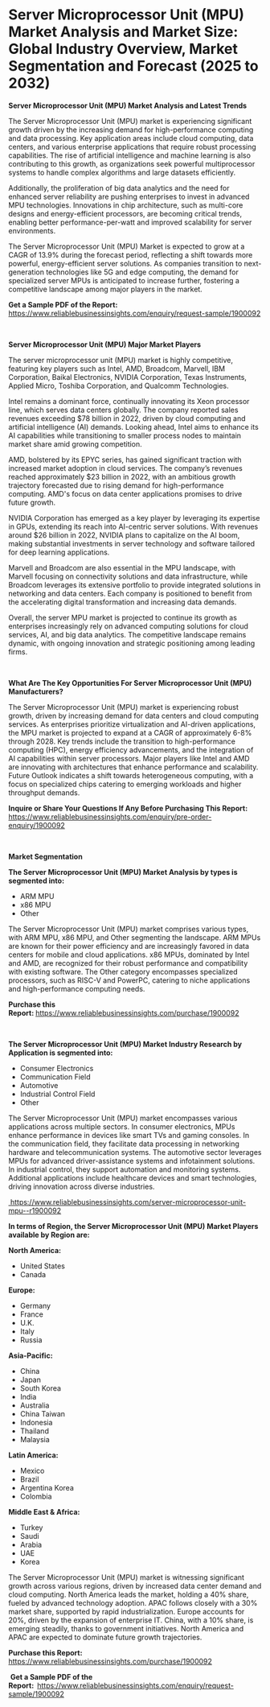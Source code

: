 <p><h1>Server Microprocessor Unit (MPU) Market Analysis and Market Size: Global Industry Overview, Market Segmentation and Forecast (2025 to 2032)</h1></p><p><strong>Server Microprocessor Unit (MPU) Market Analysis and Latest Trends</strong></p>
<p><p>The Server Microprocessor Unit (MPU) market is experiencing significant growth driven by the increasing demand for high-performance computing and data processing. Key application areas include cloud computing, data centers, and various enterprise applications that require robust processing capabilities. The rise of artificial intelligence and machine learning is also contributing to this growth, as organizations seek powerful multiprocessor systems to handle complex algorithms and large datasets efficiently. </p><p>Additionally, the proliferation of big data analytics and the need for enhanced server reliability are pushing enterprises to invest in advanced MPU technologies. Innovations in chip architecture, such as multi-core designs and energy-efficient processors, are becoming critical trends, enabling better performance-per-watt and improved scalability for server environments.</p><p>The Server Microprocessor Unit (MPU) Market is expected to grow at a CAGR of 13.9% during the forecast period, reflecting a shift towards more powerful, energy-efficient server solutions. As companies transition to next-generation technologies like 5G and edge computing, the demand for specialized server MPUs is anticipated to increase further, fostering a competitive landscape among major players in the market.</p></p>
<p><strong>Get a Sample PDF of the Report:&nbsp;</strong> <a href="https://www.reliablebusinessinsights.com/enquiry/request-sample/1900092?utm_campaign=3558&utm_medium=2&utm_source=Github&utm_content=ia&utm_term=15042025&utm_id=server-microprocessor-unit-mpu">https://www.reliablebusinessinsights.com/enquiry/request-sample/1900092</a></p>
<p>&nbsp;</p>
<p><strong>Server Microprocessor Unit (MPU) Major Market Players</strong></p>
<p><p>The server microprocessor unit (MPU) market is highly competitive, featuring key players such as Intel, AMD, Broadcom, Marvell, IBM Corporation, Baikal Electronics, NVIDIA Corporation, Texas Instruments, Applied Micro, Toshiba Corporation, and Qualcomm Technologies. </p><p>Intel remains a dominant force, continually innovating its Xeon processor line, which serves data centers globally. The company reported sales revenues exceeding $78 billion in 2022, driven by cloud computing and artificial intelligence (AI) demands. Looking ahead, Intel aims to enhance its AI capabilities while transitioning to smaller process nodes to maintain market share amid growing competition.</p><p>AMD, bolstered by its EPYC series, has gained significant traction with increased market adoption in cloud services. The company’s revenues reached approximately $23 billion in 2022, with an ambitious growth trajectory forecasted due to rising demand for high-performance computing. AMD's focus on data center applications promises to drive future growth.</p><p>NVIDIA Corporation has emerged as a key player by leveraging its expertise in GPUs, extending its reach into AI-centric server solutions. With revenues around $26 billion in 2022, NVIDIA plans to capitalize on the AI boom, making substantial investments in server technology and software tailored for deep learning applications.</p><p>Marvell and Broadcom are also essential in the MPU landscape, with Marvell focusing on connectivity solutions and data infrastructure, while Broadcom leverages its extensive portfolio to provide integrated solutions in networking and data centers. Each company is positioned to benefit from the accelerating digital transformation and increasing data demands.</p><p>Overall, the server MPU market is projected to continue its growth as enterprises increasingly rely on advanced computing solutions for cloud services, AI, and big data analytics. The competitive landscape remains dynamic, with ongoing innovation and strategic positioning among leading firms.</p></p>
<p>&nbsp;</p>
<p><strong>What Are The Key Opportunities For Server Microprocessor Unit (MPU) Manufacturers?</strong></p>
<p><p>The Server Microprocessor Unit (MPU) market is experiencing robust growth, driven by increasing demand for data centers and cloud computing services. As enterprises prioritize virtualization and AI-driven applications, the MPU market is projected to expand at a CAGR of approximately 6-8% through 2028. Key trends include the transition to high-performance computing (HPC), energy efficiency advancements, and the integration of AI capabilities within server processors. Major players like Intel and AMD are innovating with architectures that enhance performance and scalability. Future Outlook indicates a shift towards heterogeneous computing, with a focus on specialized chips catering to emerging workloads and higher throughput demands.</p></p>
<p><strong>Inquire or Share Your Questions If Any Before Purchasing This Report:</strong> <a href="https://www.reliablebusinessinsights.com/enquiry/pre-order-enquiry/1900092?utm_campaign=3558&utm_medium=2&utm_source=Github&utm_content=ia&utm_term=15042025&utm_id=server-microprocessor-unit-mpu">https://www.reliablebusinessinsights.com/enquiry/pre-order-enquiry/1900092</a></p>
<p>&nbsp;</p>
<p><strong>Market Segmentation</strong></p>
<p><strong>The Server Microprocessor Unit (MPU) Market Analysis by types is segmented into:</strong></p>
<p><ul><li>ARM MPU</li><li>x86 MPU</li><li>Other</li></ul></p>
<p><p>The Server Microprocessor Unit (MPU) market comprises various types, with ARM MPU, x86 MPU, and Other segmenting the landscape. ARM MPUs are known for their power efficiency and are increasingly favored in data centers for mobile and cloud applications. x86 MPUs, dominated by Intel and AMD, are recognized for their robust performance and compatibility with existing software. The Other category encompasses specialized processors, such as RISC-V and PowerPC, catering to niche applications and high-performance computing needs.</p></p>
<p><strong>Purchase this Report:&nbsp;</strong><a href="https://www.reliablebusinessinsights.com/purchase/1900092?utm_campaign=3558&utm_medium=2&utm_source=Github&utm_content=ia&utm_term=15042025&utm_id=server-microprocessor-unit-mpu">https://www.reliablebusinessinsights.com/purchase/1900092</a></p>
<p>&nbsp;</p>
<p><strong>The Server Microprocessor Unit (MPU) Market Industry Research by Application is segmented into:</strong></p>
<p><ul><li>Consumer Electronics</li><li>Communication Field</li><li>Automotive</li><li>Industrial Control Field</li><li>Other</li></ul></p>
<p><p>The Server Microprocessor Unit (MPU) market encompasses various applications across multiple sectors. In consumer electronics, MPUs enhance performance in devices like smart TVs and gaming consoles. In the communication field, they facilitate data processing in networking hardware and telecommunication systems. The automotive sector leverages MPUs for advanced driver-assistance systems and infotainment solutions. In industrial control, they support automation and monitoring systems. Additional applications include healthcare devices and smart technologies, driving innovation across diverse industries.</p></p>
<p><a href="https://www.reliablebusinessinsights.com/server-microprocessor-unit-mpu--r1900092?utm_campaign=3558&utm_medium=2&utm_source=Github&utm_content=ia&utm_term=15042025&utm_id=server-microprocessor-unit-mpu">&nbsp;https://www.reliablebusinessinsights.com/server-microprocessor-unit-mpu--r1900092</a></p>
<p><strong>In terms of Region, the Server Microprocessor Unit (MPU) Market Players available by Region are:</strong></p>
<p>
    <p> <strong> North America: </strong>
        <ul>
            <li>United States</li>
            <li>Canada</li>
        </ul>
        </p> 
    <p> <strong> Europe: </strong>
        <ul>
            <li>Germany</li>
            <li>France</li>
            <li>U.K.</li>
            <li>Italy</li>
            <li>Russia</li>
        </ul>
        </p> 
    <p> <strong> Asia-Pacific: </strong>
        <ul>
            <li>China</li>
            <li>Japan</li>
            <li>South Korea</li>
            <li>India</li>
            <li>Australia</li>
            <li>China Taiwan</li>
            <li>Indonesia</li>
            <li>Thailand</li>
            <li>Malaysia</li>
        </ul>
        </p> 
    <p> <strong> Latin America: </strong>
        <ul>
            <li>Mexico</li>
            <li>Brazil</li>
            <li>Argentina Korea</li>
            <li>Colombia</li>
        </ul>
        </p> 
    <p> <strong> Middle East & Africa: </strong>
        <ul>
            <li>Turkey</li>
            <li>Saudi</li>
            <li>Arabia</li>
            <li>UAE</li>
            <li>Korea</li>
        </ul>
    </p>
    </p>
<p><p>The Server Microprocessor Unit (MPU) market is witnessing significant growth across various regions, driven by increased data center demand and cloud computing. North America leads the market, holding a 40% share, fueled by advanced technology adoption. APAC follows closely with a 30% market share, supported by rapid industrialization. Europe accounts for 20%, driven by the expansion of enterprise IT. China, with a 10% share, is emerging steadily, thanks to government initiatives. North America and APAC are expected to dominate future growth trajectories.</p></p>
<p><strong>Purchase this Report: </strong><a href="https://www.reliablebusinessinsights.com/purchase/1900092?utm_campaign=3558&utm_medium=2&utm_source=Github&utm_content=ia&utm_term=15042025&utm_id=server-microprocessor-unit-mpu">https://www.reliablebusinessinsights.com/purchase/1900092</a></p>
<p>&nbsp;<strong>Get a Sample PDF of the Report:&nbsp;&nbsp;</strong><a href="https://www.reliablebusinessinsights.com/enquiry/request-sample/1900092?utm_campaign=3558&utm_medium=2&utm_source=Github&utm_content=ia&utm_term=15042025&utm_id=server-microprocessor-unit-mpu">https://www.reliablebusinessinsights.com/enquiry/request-sample/1900092</a></p>
<p><strong></strong></p>
<p><p></p><p></p><p></p></p>